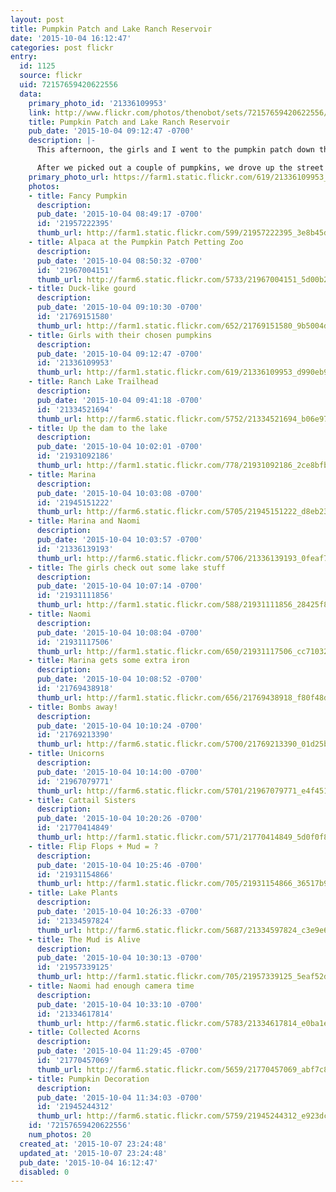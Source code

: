 ```yaml
---
layout: post
title: Pumpkin Patch and Lake Ranch Reservoir
date: '2015-10-04 16:12:47'
categories: post flickr
entry:
  id: 1125
  source: flickr
  uid: 72157659420622556
  data:
    primary_photo_id: '21336109953'
    link: http://www.flickr.com/photos/thenobot/sets/72157659420622556/
    title: Pumpkin Patch and Lake Ranch Reservoir
    pub_date: '2015-10-04 09:12:47 -0700'
    description: |-
      This afternoon, the girls and I went to the pumpkin patch down the street. They had lots of unique pumpkins (orange, warty, white, grey, gourds), a petting zoon, a cow tractor ride, hampster balls, and they show movies every evening. Awesome! We will be back every day until Halloween.

      After we picked out a couple of pumpkins, we drove up the street to the Lake Ranch trailhead for a quick, steep hike up to Lake Ranch Reservoir. Along the way we collected acorns. We got to share the lake with a family of 6 deer, lots of mallard ducks, and an egret or two. Naomi briefly lost a flip flop in the mud. It was a beautiful quiet evening up there as long as nobody was hollering about lost flip flops. :)
    primary_photo_url: https://farm1.static.flickr.com/619/21336109953_d990eb9a5e_m.jpg
    photos:
    - title: Fancy Pumpkin
      description: 
      pub_date: '2015-10-04 08:49:17 -0700'
      id: '21957222395'
      thumb_url: http://farm1.static.flickr.com/599/21957222395_3e8b45df79_s.jpg
    - title: Alpaca at the Pumpkin Patch Petting Zoo
      description: 
      pub_date: '2015-10-04 08:50:32 -0700'
      id: '21967004151'
      thumb_url: http://farm6.static.flickr.com/5733/21967004151_5d00b2027c_s.jpg
    - title: Duck-like gourd
      description: 
      pub_date: '2015-10-04 09:10:30 -0700'
      id: '21769151580'
      thumb_url: http://farm1.static.flickr.com/652/21769151580_9b5004dd1d_s.jpg
    - title: Girls with their chosen pumpkins
      description: 
      pub_date: '2015-10-04 09:12:47 -0700'
      id: '21336109953'
      thumb_url: http://farm1.static.flickr.com/619/21336109953_d990eb9a5e_s.jpg
    - title: Ranch Lake Trailhead
      description: 
      pub_date: '2015-10-04 09:41:18 -0700'
      id: '21334521694'
      thumb_url: http://farm6.static.flickr.com/5752/21334521694_b06e97c92f_s.jpg
    - title: Up the dam to the lake
      description: 
      pub_date: '2015-10-04 10:02:01 -0700'
      id: '21931092186'
      thumb_url: http://farm1.static.flickr.com/778/21931092186_2ce8bfb280_s.jpg
    - title: Marina
      description: 
      pub_date: '2015-10-04 10:03:08 -0700'
      id: '21945151222'
      thumb_url: http://farm6.static.flickr.com/5705/21945151222_d8eb230b7f_s.jpg
    - title: Marina and Naomi
      description: 
      pub_date: '2015-10-04 10:03:57 -0700'
      id: '21336139193'
      thumb_url: http://farm6.static.flickr.com/5706/21336139193_0feaf7723d_s.jpg
    - title: The girls check out some lake stuff
      description: 
      pub_date: '2015-10-04 10:07:14 -0700'
      id: '21931111856'
      thumb_url: http://farm1.static.flickr.com/588/21931111856_28425f8cbb_s.jpg
    - title: Naomi
      description: 
      pub_date: '2015-10-04 10:08:04 -0700'
      id: '21931117506'
      thumb_url: http://farm1.static.flickr.com/650/21931117506_cc71032a3e_s.jpg
    - title: Marina gets some extra iron
      description: 
      pub_date: '2015-10-04 10:08:52 -0700'
      id: '21769438918'
      thumb_url: http://farm1.static.flickr.com/656/21769438918_f80f48d5bb_s.jpg
    - title: Bombs away!
      description: 
      pub_date: '2015-10-04 10:10:24 -0700'
      id: '21769213390'
      thumb_url: http://farm6.static.flickr.com/5700/21769213390_01d25b330a_s.jpg
    - title: Unicorns
      description: 
      pub_date: '2015-10-04 10:14:00 -0700'
      id: '21967079771'
      thumb_url: http://farm6.static.flickr.com/5701/21967079771_e4f45128a6_s.jpg
    - title: Cattail Sisters
      description: 
      pub_date: '2015-10-04 10:20:26 -0700'
      id: '21770414849'
      thumb_url: http://farm1.static.flickr.com/571/21770414849_5d0f0f8510_s.jpg
    - title: Flip Flops + Mud = ?
      description: 
      pub_date: '2015-10-04 10:25:46 -0700'
      id: '21931154866'
      thumb_url: http://farm1.static.flickr.com/705/21931154866_36517b9350_s.jpg
    - title: Lake Plants
      description: 
      pub_date: '2015-10-04 10:26:33 -0700'
      id: '21334597824'
      thumb_url: http://farm6.static.flickr.com/5687/21334597824_c3e9e66b98_s.jpg
    - title: The Mud is Alive
      description: 
      pub_date: '2015-10-04 10:30:13 -0700'
      id: '21957339125'
      thumb_url: http://farm1.static.flickr.com/705/21957339125_5eaf52d7d1_s.jpg
    - title: Naomi had enough camera time
      description: 
      pub_date: '2015-10-04 10:33:10 -0700'
      id: '21334617814'
      thumb_url: http://farm6.static.flickr.com/5783/21334617814_e0ba1ec643_s.jpg
    - title: Collected Acorns
      description: 
      pub_date: '2015-10-04 11:29:45 -0700'
      id: '21770457069'
      thumb_url: http://farm6.static.flickr.com/5659/21770457069_abf7c89b8b_s.jpg
    - title: Pumpkin Decoration
      description: 
      pub_date: '2015-10-04 11:34:03 -0700'
      id: '21945244312'
      thumb_url: http://farm6.static.flickr.com/5759/21945244312_e923dcd31d_s.jpg
    id: '72157659420622556'
    num_photos: 20
  created_at: '2015-10-07 23:24:48'
  updated_at: '2015-10-07 23:24:48'
  pub_date: '2015-10-04 16:12:47'
  disabled: 0
---
```

